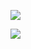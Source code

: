 ![](https://lh4.googleusercontent.com/q8GmA_jSUmxk7_1zc9UXgb_u-RI1a6ZxpCYGPrAnYCzDAyOJOZYJR81vieTYIFYF6K2qBvlyvEe3QJYWJYE6rrc1HhcW2ZMf12PY1712d9cPVloyHt_tfsooWDZWm2nPFcnSZfNb)

![](https://lh3.googleusercontent.com/OJkuXAX2JJnbfEhFosDeKJbp8BiQPK2ZzWIgf25pkWO3WjzraQg8OvNpvlc8coqsVlPqWV9eIMBhyPi6OulKhPyk0K6JLvtziXi4ehdsBrBIw6L2rw426RnAKBr7Eg-_q9ih1S8k)

